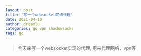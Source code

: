 ```yaml
---
layout: post
title: '写一个websocket网络代理'
date: 2021-04-10
author: dreamlu
categories: go vpn shadowsocks
tags: go
---
```


>  今天来写一个websocket实现的代理, 用来代理网络，vpn等

